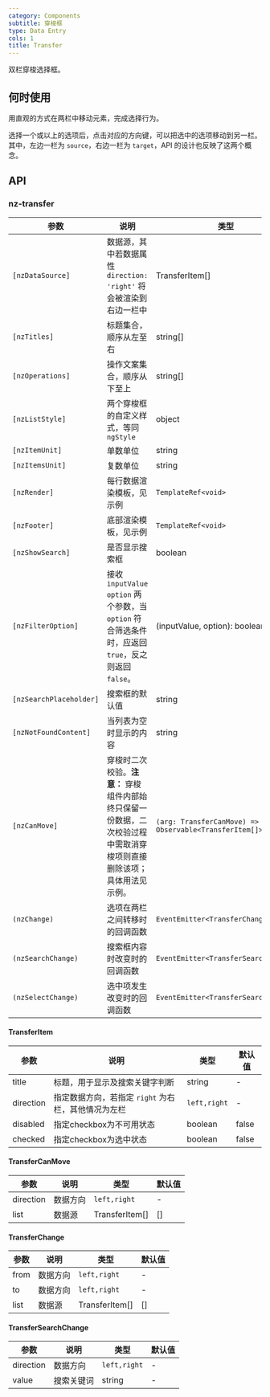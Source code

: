 ```yaml
---
category: Components
subtitle: 穿梭框
type: Data Entry
cols: 1
title: Transfer
---
```


双栏穿梭选择框。

## 何时使用

用直观的方式在两栏中移动元素，完成选择行为。

选择一个或以上的选项后，点击对应的方向键，可以把选中的选项移动到另一栏。
其中，左边一栏为 `source`，右边一栏为 `target`，API 的设计也反映了这两个概念。

## API

### nz-transfer

| 参数 | 说明 | 类型 | 默认值 |
| --- | --- | --- | --- |
| `[nzDataSource]` | 数据源，其中若数据属性 `direction: 'right'` 将会被渲染到右边一栏中 | TransferItem[] | [] |
| `[nzTitles]` | 标题集合，顺序从左至右 | string[] | ['', ''] |
| `[nzOperations]` | 操作文案集合，顺序从下至上 | string[] | ['', ''] |
| `[nzListStyle]` | 两个穿梭框的自定义样式，等同 `ngStyle` | object |  |
| `[nzItemUnit]` | 单数单位 | string | 项目 |
| `[nzItemsUnit]` | 复数单位 | string | 项目 |
| `[nzRender]` | 每行数据渲染模板，见示例 | `TemplateRef<void>` | - |
| `[nzFooter]` | 底部渲染模板，见示例 | `TemplateRef<void>` | - |
| `[nzShowSearch]` | 是否显示搜索框 | boolean | false |
| `[nzFilterOption]` | 接收 `inputValue` `option` 两个参数，当 `option` 符合筛选条件时，应返回 `true`，反之则返回 `false`。 | (inputValue, option): boolean | `(inputValue: string, item: TransferItem) => boolean` |
| `[nzSearchPlaceholder]` | 搜索框的默认值 | string | '请输入搜索内容' |
| `[nzNotFoundContent]` | 当列表为空时显示的内容 | string | '列表为空' |
| `[nzCanMove]` | 穿梭时二次校验。**注意：** 穿梭组件内部始终只保留一份数据，二次校验过程中需取消穿梭项则直接删除该项；具体用法见示例。 | `(arg: TransferCanMove) => Observable<TransferItem[]>` | - |
| `(nzChange)` | 选项在两栏之间转移时的回调函数 | `EventEmitter<TransferChange>` | - |
| `(nzSearchChange)` | 搜索框内容时改变时的回调函数 | `EventEmitter<TransferSearchChange>` | - |
| `(nzSelectChange)` | 选中项发生改变时的回调函数 | `EventEmitter<TransferSearchChange>` | - |

#### TransferItem

| 参数 | 说明 | 类型 | 默认值 |
| --- | --- | --- | --- |
| title | 标题，用于显示及搜索关键字判断 | string | - |
| direction | 指定数据方向，若指定 `right` 为右栏，其他情况为左栏 | `left,right` | - |
| disabled | 指定checkbox为不可用状态 | boolean | false |
| checked | 指定checkbox为选中状态 | boolean | false |

#### TransferCanMove

| 参数 | 说明 | 类型 | 默认值 |
| --- | --- | --- | --- |
| direction | 数据方向 | `left,right` | - |
| list | 数据源 | TransferItem[] | [] |

#### TransferChange

| 参数 | 说明 | 类型 | 默认值 |
| --- | --- | --- | --- |
| from | 数据方向 | `left,right` | - |
| to | 数据方向 | `left,right` | - |
| list | 数据源 | TransferItem[] | [] |

#### TransferSearchChange

| 参数 | 说明 | 类型 | 默认值 |
| --- | --- | --- | --- |
| direction | 数据方向 | `left,right` | - |
| value | 搜索关键词 | string | - |
